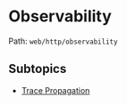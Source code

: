 # Observability

Path: `web/http/observability`

## Subtopics
- [Trace Propagation](./trace_propagation/README.md)
